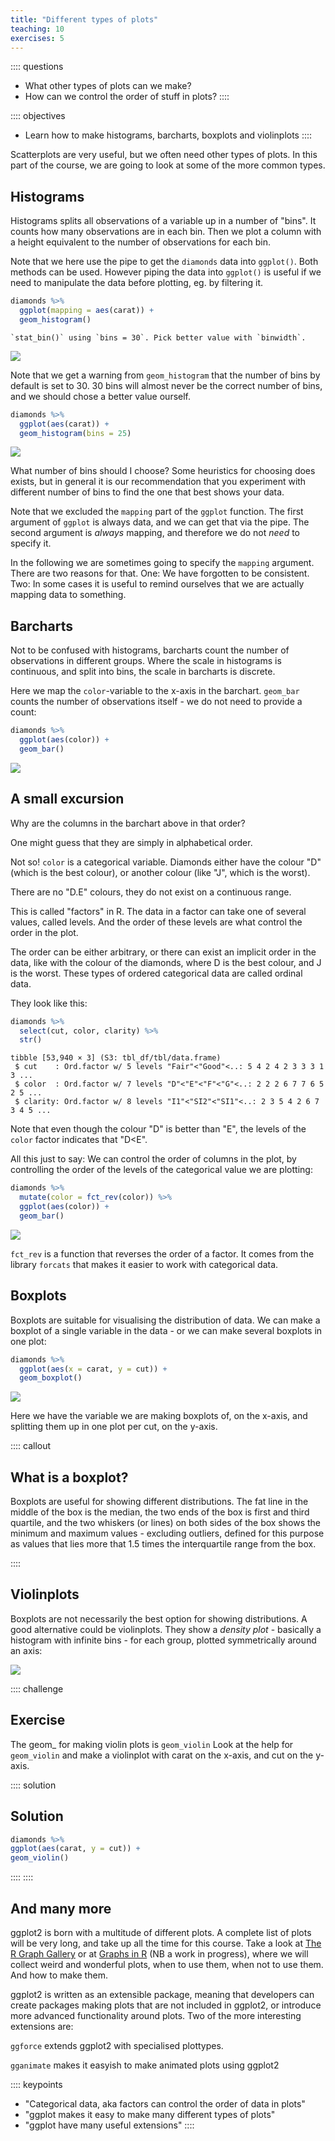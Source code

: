 ```yaml
---
title: "Different types of plots"
teaching: 10
exercises: 5
---
```


:::: questions
- What other types of plots can we make?
- How can we control the order of stuff in plots?
::::


:::: objectives
- Learn how to make histograms, barcharts, boxplots and violinplots
::::








Scatterplots are very useful, but we often need other types of plots. In this 
part of the course, we are going to look at some of the more common types.


## Histograms

Histograms splits all observations of a variable up in a number of
"bins". It counts how many observations are in each bin. Then we plot a column
with a height equivalent to the number of observations for each bin.

Note that we here use the pipe to get the `diamonds` data into `ggplot()`. 
Both methods can be used. However piping the data into `ggplot()` is useful
if we need to manipulate the data before plotting, eg. by filtering it.


``` r
diamonds %>% 
  ggplot(mapping = aes(carat)) +
  geom_histogram()
```

``` output
`stat_bin()` using `bins = 30`. Pick better value with `binwidth`.
```

<img src="fig/different_plots-rendered-histogram-1.png" style="display: block; margin: auto;" />

Note that we get a warning from `geom_histogram` that the number of 
bins by default is set to 30. 30 bins will almost never be the correct
number of bins, and we should chose a better value ourself.


``` r
diamonds %>% 
  ggplot(aes(carat)) +
  geom_histogram(bins = 25)
```

<img src="fig/different_plots-rendered-adjust_bins-1.png" style="display: block; margin: auto;" />

What number of bins should I choose? Some heuristics for choosing does exists, 
but in general it is our recommendation that you 
experiment with different number of bins to find the one that best shows your data.

Note that we excluded the `mapping` part of the `ggplot` function. The first
argument of `ggplot` is always data, and we can get that via the pipe. The 
second argument is *always* mapping, and therefore we do not *need* to specify it.

In the following we are sometimes going to specify the `mapping` argument. There
are two reasons for that. One: We have forgotten to be consistent. Two: In some
cases it is useful to remind ourselves that we are actually mapping data to something.


## Barcharts

Not to be confused with histograms, barcharts count the number of 
observations in different groups. Where the scale in histograms is 
continuous, and split into bins, the scale in barcharts is discrete. 

Here we map the `color`-variable to the x-axis in the barchart. `geom_bar` counts 
the number of observations itself - we do not need to
provide a count:


``` r
diamonds %>% 
  ggplot(aes(color)) +
  geom_bar()
```

<img src="fig/different_plots-rendered-bar_charts-1.png" style="display: block; margin: auto;" />

## A small excursion

Why are the columns in the barchart above in that order? 

One might guess that they are simply in alphabetical order. 

Not so! `color` is a categorical variable. Diamonds either have the colour 
"D" (which is the best colour), or another colour (like "J", which is the worst).

There are no "D.E" colours, they do not exist on a continuous range.

This is called "factors" in R.
The data in a factor can take one of several values, called levels. And the
order of these levels are what control the order in the plot.

The order can be either arbitrary, or there can exist an implicit order in the 
data, like with the colour of the diamonds, where D is the best colour, and J is 
the worst. These types of ordered categorical data are called ordinal data.

They look like this:

``` r
diamonds %>% 
  select(cut, color, clarity) %>% 
  str()
```

``` output
tibble [53,940 × 3] (S3: tbl_df/tbl/data.frame)
 $ cut    : Ord.factor w/ 5 levels "Fair"<"Good"<..: 5 4 2 4 2 3 3 3 1 3 ...
 $ color  : Ord.factor w/ 7 levels "D"<"E"<"F"<"G"<..: 2 2 2 6 7 7 6 5 2 5 ...
 $ clarity: Ord.factor w/ 8 levels "I1"<"SI2"<"SI1"<..: 2 3 5 4 2 6 7 3 4 5 ...
```
Note that even though the colour "D" is better than "E", the levels 
of the `color` factor indicates that "D<E". 

All this just to say: We can control the order of columns in the plot, by
controlling the order of the levels of the categorical value we are plotting:


``` r
diamonds %>% 
  mutate(color = fct_rev(color)) %>%  
  ggplot(aes(color)) +
  geom_bar()
```

<img src="fig/different_plots-rendered-categorical_order-1.png" style="display: block; margin: auto;" />

`fct_rev` is a function that reverses the order of a factor. It comes from the
library `forcats` that makes it easier to work with categorical data.



## Boxplots

Boxplots are suitable for visualising the distribution of data. 
We can make a boxplot of a single variable in the data - or we 
can make several boxplots in one plot:


``` r
diamonds %>% 
  ggplot(aes(x = carat, y = cut)) +
  geom_boxplot()
```

<img src="fig/different_plots-rendered-boxplots-1.png" style="display: block; margin: auto;" />

Here we have the variable we are making boxplots of, on the x-axis,
and splitting them up in one plot per cut, on the y-axis.

:::: callout
## What is a boxplot?

Boxplots are useful for showing different distributions. The fat line in
the middle of the box is the median, the two ends of the box is first and 
third quartile, and the two whiskers (or lines) on both sides of the 
box shows the minimum and maximum values - excluding outliers, defined for
this purpose as values that lies more that 1.5 times the interquartile 
range from the box.

::::

## Violinplots

Boxplots are not necessarily the best option for showing distributions.
A good alternative could be violinplots. They show a *density plot* - basically 
a histogram with infinite bins - for each group, plotted symmetrically around an axis:

<img src="fig/different_plots-rendered-violin_plot-1.png" style="display: block; margin: auto;" />

:::: challenge
## Exercise
The geom_ for making violin plots is `geom_violin`
Look at the help for `geom_violin` and make a violinplot
with carat on the x-axis, and cut on the y-axis.

:::: solution 
## Solution


``` r
diamonds %>% 
ggplot(aes(carat, y = cut)) +
geom_violin()
```

::::
::::



## And many more

ggplot2 is born with a multitude of different plots. A complete list of plots 
will be very long, and take up all the time for this course.
Take a look at [The R Graph Gallery](https://r-graph-gallery.com/)
or at [Graphs in R](https://kubdatalab.github.io/R-graphs/) (NB a work in 
progress), where we will collect weird and wonderful plots, when to use them, 
when not to use them. And how to make them.

ggplot2 is written as an extensible package, meaning that developers can create 
packages making plots that are not included in ggplot2, or introduce more 
advanced functionality around plots. Two of the more interesting extensions are:

`ggforce` extends ggplot2 with specialised plottypes.

`gganimate` makes it easyish to make animated plots using ggplot2

:::: keypoints
- "Categorical data, aka factors can control the order of data in plots"
- "ggplot makes it easy to make many different types of plots"
- "ggplot have many useful extensions"
::::

